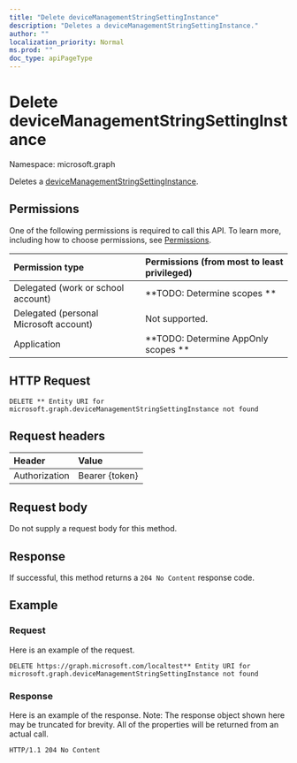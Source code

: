 ```yaml
---
title: "Delete deviceManagementStringSettingInstance"
description: "Deletes a deviceManagementStringSettingInstance."
author: ""
localization_priority: Normal
ms.prod: ""
doc_type: apiPageType
---
```


# Delete deviceManagementStringSettingInstance

Namespace: microsoft.graph

Deletes a [deviceManagementStringSettingInstance](../resources/devicemanagementstringsettinginstance.md).

## Permissions
One of the following permissions is required to call this API. To learn more, including how to choose permissions, see [Permissions](/concepts/permissions-reference.md).

|Permission type|Permissions (from most to least privileged)|
|:---|:---|
|Delegated (work or school account)|**TODO: Determine scopes **|
|Delegated (personal Microsoft account)|Not supported.|
|Application|**TODO: Determine AppOnly scopes **|

## HTTP Request
<!-- {
  "blockType": "ignored"
}
-->
``` http
DELETE ** Entity URI for microsoft.graph.deviceManagementStringSettingInstance not found
```

## Request headers
|Header|Value|
|:---|:---|
|Authorization|Bearer {token}|

## Request body
Do not supply a request body for this method.

## Response
If successful, this method returns a `204 No Content` response code.

## Example

### Request
Here is an example of the request.
<!-- {
  "blockType": "request",
  "name": "delete_devicemanagementstringsettinginstance"
}
-->
``` http
DELETE https://graph.microsoft.com/localtest** Entity URI for microsoft.graph.deviceManagementStringSettingInstance not found
```

### Response
Here is an example of the response. Note: The response object shown here may be truncated for brevity. All of the properties will be returned from an actual call.
<!-- {
  "blockType": "response",
  "truncated": true
}
-->
``` http
HTTP/1.1 204 No Content
```

